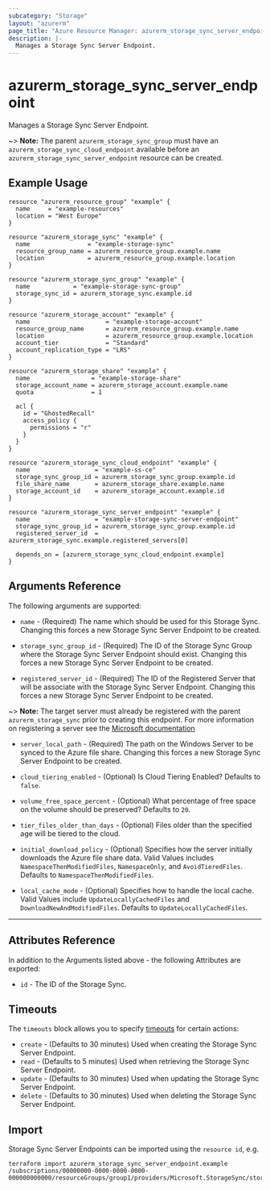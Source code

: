 ```yaml
---
subcategory: "Storage"
layout: "azurerm"
page_title: "Azure Resource Manager: azurerm_storage_sync_server_endpoint"
description: |-
  Manages a Storage Sync Server Endpoint.
---
```


# azurerm_storage_sync_server_endpoint

Manages a Storage Sync Server Endpoint.

~> **Note:** The parent `azurerm_storage_sync_group` must have an `azurerm_storage_sync_cloud_endpoint` available before an `azurerm_storage_sync_server_endpoint` resource can be created.

## Example Usage

```hcl
resource "azurerm_resource_group" "example" {
  name     = "example-resources"
  location = "West Europe"
}

resource "azurerm_storage_sync" "example" {
  name                = "example-storage-sync"
  resource_group_name = azurerm_resource_group.example.name
  location            = azurerm_resource_group.example.location
}

resource "azurerm_storage_sync_group" "example" {
  name            = "example-storage-sync-group"
  storage_sync_id = azurerm_storage_sync.example.id
}

resource "azurerm_storage_account" "example" {
  name                     = "example-storage-account"
  resource_group_name      = azurerm_resource_group.example.name
  location                 = azurerm_resource_group.example.location
  account_tier             = "Standard"
  account_replication_type = "LRS"
}

resource "azurerm_storage_share" "example" {
  name                 = "example-storage-share"
  storage_account_name = azurerm_storage_account.example.name
  quota                = 1

  acl {
    id = "GhostedRecall"
    access_policy {
      permissions = "r"
    }
  }
}

resource "azurerm_storage_sync_cloud_endpoint" "example" {
  name                  = "example-ss-ce"
  storage_sync_group_id = azurerm_storage_sync_group.example.id
  file_share_name       = azurerm_storage_share.example.name
  storage_account_id    = azurerm_storage_account.example.id
}

resource "azurerm_storage_sync_server_endpoint" "example" {
  name                  = "example-storage-sync-server-endpoint"
  storage_sync_group_id = azurerm_storage_sync_group.example.id
  registered_server_id  = azurerm_storage_sync.example.registered_servers[0]

  depends_on = [azurerm_storage_sync_cloud_endpoint.example]
}
```

## Arguments Reference

The following arguments are supported:

* `name` - (Required) The name which should be used for this Storage Sync. Changing this forces a new Storage Sync Server Endpoint to be created.

* `storage_sync_group_id` - (Required) The ID of the Storage Sync Group where the Storage Sync Server Endpoint should exist. Changing this forces a new Storage Sync Server Endpoint to be created.

* `registered_server_id` - (Required) The ID of the Registered Server that will be associate with the Storage Sync Server Endpoint. Changing this forces a new Storage Sync Server Endpoint to be created.

~> **Note:** The target server must already be registered with the parent `azurerm_storage_sync` prior to creating this endpoint. For more information on registering a server see the [Microsoft documentation](https://learn.microsoft.com/azure/storage/file-sync/file-sync-server-registration)

* `server_local_path` - (Required) The path on the Windows Server to be synced to the Azure file share. Changing this forces a new Storage Sync Server Endpoint to be created.

* `cloud_tiering_enabled` - (Optional)  Is Cloud Tiering Enabled? Defaults to `false`.

* `volume_free_space_percent` - (Optional) What percentage of free space on the volume should be preserved? Defaults to `20`.

* `tier_files_older_than_days` - (Optional) Files older than the specified age will be tiered to the cloud.

* `initial_download_policy` - (Optional)  Specifies how the server initially downloads the Azure file share data. Valid Values includes `NamespaceThenModifiedFiles`, `NamespaceOnly`, and `AvoidTieredFiles`. Defaults to `NamespaceThenModifiedFiles`.

* `local_cache_mode` - (Optional) Specifies how to handle the local cache. Valid Values include `UpdateLocallyCachedFiles` and `DownloadNewAndModifiedFiles`. Defaults to `UpdateLocallyCachedFiles`.

---

## Attributes Reference

In addition to the Arguments listed above - the following Attributes are exported:

* `id` - The ID of the Storage Sync.

## Timeouts

The `timeouts` block allows you to specify [timeouts](https://www.terraform.io/language/resources/syntax#operation-timeouts) for certain actions:

* `create` - (Defaults to 30 minutes) Used when creating the Storage Sync Server Endpoint.
* `read` - (Defaults to 5 minutes) Used when retrieving the Storage Sync Server Endpoint.
* `update` - (Defaults to 30 minutes) Used when updating the Storage Sync Server Endpoint.
* `delete` - (Defaults to 30 minutes) Used when deleting the Storage Sync Server Endpoint.

## Import

Storage Sync Server Endpoints can be imported using the `resource id`, e.g.

```shell
terraform import azurerm_storage_sync_server_endpoint.example /subscriptions/00000000-0000-0000-0000-000000000000/resourceGroups/group1/providers/Microsoft.StorageSync/storageSyncServices/sync1/syncGroups/syncGroup1/serverEndpoints/endpoint1
```
